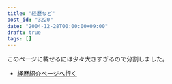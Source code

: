 ```yaml
---
title: "経歴など"
post_id: "3220"
date: "2004-12-28T00:00:00+09:00"
draft: true
tags: []
---
```



このページに載せるには少々大きすぎるので分割しました。



  * [経歴紹介ページへ行く](/legacy/index.php?/Works)
